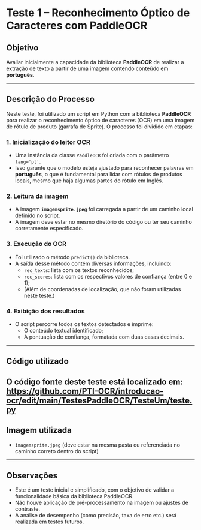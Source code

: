 # Teste 1 – Reconhecimento Óptico de Caracteres com PaddleOCR

## Objetivo

Avaliar inicialmente a capacidade da biblioteca **PaddleOCR** de realizar a extração de texto a partir de uma imagem contendo conteúdo em **português**.

---

## Descrição do Processo

Neste teste, foi utilizado um script em Python com a biblioteca **PaddleOCR** para realizar o reconhecimento óptico de caracteres (OCR) em uma imagem de rótulo de produto (garrafa de Sprite). O processo foi dividido em etapas:

### 1. Inicialização do leitor OCR
- Uma instância da classe `PaddleOCR` foi criada com o parâmetro `lang='pt'`.
- Isso garante que o modelo esteja ajustado para reconhecer palavras em **português**, o que é fundamental para lidar com rótulos de produtos locais, mesmo que haja algumas partes do rótulo em Inglês.

### 2. Leitura da imagem
- A imagem **`imagemsprite.jpeg`** foi carregada a partir de um caminho local definido no script.
- A imagem deve estar no mesmo diretório do código ou ter seu caminho corretamente especificado.

### 3. Execução do OCR
- Foi utilizado o método `predict()` da biblioteca.
- A saída desse método contém diversas informações, incluindo:
  - `rec_texts`: lista com os textos reconhecidos;
  - `rec_scores`: lista com os respectivos valores de confiança (entre 0 e 1);
  - (Além de coordenadas de localização, que não foram utilizadas neste teste.)

### 4. Exibição dos resultados
- O script percorre todos os textos detectados e imprime:
  - O conteúdo textual identificado;
  - A pontuação de confiança, formatada com duas casas decimais.

---

## Código utilizado

O código fonte deste teste está localizado em: https://github.com/PTI-OCR/introducao-ocr/edit/main/TestesPaddleOCR/TesteUm/teste.py
---

## Imagem utilizada

- `imagemsprite.jpeg` (deve estar na mesma pasta ou referenciada no caminho correto dentro do script)

---

## Observações

- Este é um teste inicial e simplificado, com o objetivo de validar a funcionalidade básica da biblioteca PaddleOCR.
- Não houve aplicação de pré-processamento na imagem ou ajustes de contraste.
- A análise de desempenho (como precisão, taxa de erro etc.) será realizada em testes futuros.
